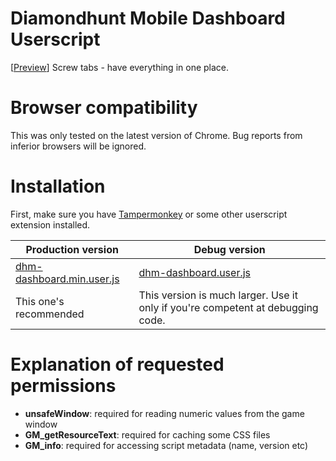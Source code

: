 # Diamondhunt Mobile Dashboard Userscript

[[Preview](https://imgur.com/RDNJ4dQ)] Screw tabs - have everything in one place.

# Browser compatibility
This was only tested on the latest version of Chrome. Bug reports from inferior browsers will be ignored.

# Installation
First, make sure you have [Tampermonkey](https://tampermonkey.net/) or some other userscript extension installed.

| **Production version**                                                                                         	| **Debug version**                                                                                      	|
|----------------------------------------------------------------------------------------------------------------	|--------------------------------------------------------------------------------------------------------	|
| [dhm-dashboard.min.user.js](https://github.com/Alorel/dhm-dashboard/raw/master/dist/dhm-dashboard.min.user.js) 	| [dhm-dashboard.user.js](https://github.com/Alorel/dhm-dashboard/raw/master/dist/dhm-dashboard.user.js) 	|
| This one's recommended                                                                                         	| This version is much larger. Use it only if you're competent at debugging code.                        	|

# Explanation of requested permissions

- **unsafeWindow**: required for reading numeric values from the game window
- **GM_getResourceText**: required for caching some CSS files
- **GM_info**: required for accessing script metadata (name, version etc) 
